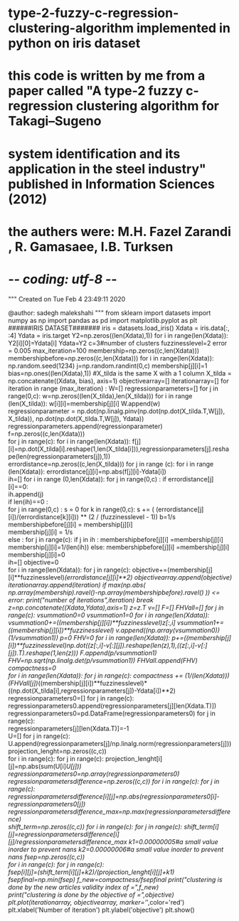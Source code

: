 # type-2-fuzzy-c-regression-clustering-algorithm implemented in python on iris dataset
# this code is written by me from a paper called "A type-2 fuzzy c-regression clustering algorithm for Takagi–Sugeno
# system identification and its application in the steel industry" published in Information Sciences (2012)
# the authers were: M.H. Fazel Zarandi , R. Gamasaee, I.B. Turksen
# -*- coding: utf-8 -*-
"""
Created on Tue Feb  4 23:49:11 2020

@author: sadegh malekshahi
"""
from sklearn import datasets
import numpy as np
import pandas as pd
import matplotlib.pyplot as plt
######IRIS DATASET#######
iris = datasets.load_iris()
Xdata = iris.data[:, :4]
Ydata = iris.target
Y2=np.zeros((len(Xdata),1))
for i in range(len(Xdata)):
    Y2[i][0]=Ydata[i]
Ydata=Y2
c=3#number of clusters
fuzzinesslevel=2
error = 0.005
max_iteration=100
membership=np.zeros((c,len(Xdata)))
membershipbefore=np.zeros((c,len(Xdata)))
for i in range(len(Xdata)):
    np.random.seed(1234)
    j=np.random.randint(0,c)
    membership[j][i]=1
bias=np.ones((len(Xdata),1))
#X_tilda is the same X with a 1 column
X_tilda = np.concatenate((Xdata, bias), axis=1)
objectivearray=[]
iterationarray=[]
for iteration in range (max_iteration) :
    W=[]
    regressionparameters=[] 
    for j in range(0,c): 
        w=np.zeros((len(X_tilda),len(X_tilda)))
        for i in range (len(X_tilda)):
            w[i][i]=membership[j][i]
        W.append(w)   
        regressionparameter = np.dot(np.linalg.pinv(np.dot(np.dot(X_tilda.T,W[j]), X_tilda)), np.dot(np.dot(X_tilda.T,W[j]), Ydata))
        regressionparameters.append(regressionparameter)
    f=np.zeros((c,len(Xdata)))  
    for j in range(c):
        for i in range(len(Xdata)):
            f[j][i]=np.dot(X_tilda[i].reshape(1,len(X_tilda[i])),regressionparameters[j].reshape(len(regressionparameters[j]),1))    
    errordistance=np.zeros((c,len(X_tilda)))
    for j in range (c):
        for i in range (len(Xdata)):
            errordistance[j][i]=np.abs(f[j][i]-Ydata[i])      
    ih=[]
    for i in range (0,len(Xdata)):
        for j in range(0,c) :
            if  errordistance[j][i]==0:  
               ih.append(j)         
        if len(ih)==0 :     
            for j in range(0,c) :
                s = 0
                for k in range(0,c):
                    s += ( (errordistance[j][i])/(errordistance[k][i])) ** (2 / (fuzzinesslevel - 1))
                b=1/s    
                membershipbefore[j][i] = membership[j][i]  
                membership[j][i] = 1/s             
        else :
            for j in range(c):
                 if j in ih :
                       membershipbefore[j][i] =membership[j][i]  
                       membership[j][i]=1/(len(ih)) 
                 else:
                      membershipbefore[j][i] =membership[j][i]  
                      membership[j][i]=0             
        ih=[]
    objective=0    
    for i in range(len(Xdata)):
        for j in range(c):
            objective+=(membership[j][i]**fuzzinesslevel)*(errordistance[j][i]**2)
    objectivearray.append(objective)
    iterationarray.append(iteration)
    if max(np.abs( np.array(membership).ravel()-np.array(membershipbefore).ravel() ))  <= error:
        print("number of iterations",iteration)
        break 
z=np.concatenate((Xdata,Ydata),axis=1)
z=z.T
v=[]
F=[]
FHVall=[]
for j in range(c):
    vsummation0=0
    vsummation1=0
    for i in range(len(Xdata)):
       vsummation0+=((membership[j][i])**fuzzinesslevel)*z[:,i]
       vsummation1+=((membership[j][i])**fuzzinesslevel)
    v.append((np.array(vsummation0))*(1/vsummation1))
    p=0
    FHV=0
    for i in range(len(Xdata)):
        p+=((membership[j][i])**fuzzinesslevel)*np.dot((z[:,i]-v[:][j]).reshape(len(z),1),((z[:,i]-v[:][j]).T).reshape(1,len(z)))
    F.append(p/vsummation1)
    FHV=np.sqrt(np.linalg.det(p/vsummation1))
    FHVall.append(FHV)
compactness=0    
for i in range(len(Xdata)):
    for j in range(c):
        compactness += (1/(len(Xdata)))*(FHVall[j])*((membership[j][i])**fuzzinesslevel)*((np.dot(X_tilda[i],regressionparameters[j])-Ydata[i])**2)
regressionparameters0=[]
for j in range(c):
    regressionparameters0.append(regressionparameters[j][len(Xdata.T)])
regressionparameters0=pd.DataFrame(regressionparameters0)
for j in range(c):    
    regressionparameters[j][len(Xdata.T)]=-1    
U=[]
for j in range(c):
    U.append(regressionparameters[j]/np.linalg.norm(regressionparameters[j]))
projection_lenght=np.zeros((c,c))    
for i in range(c):
    for j in range(c):
       projection_lenght[i][j]=np.abs(sum(U[i]*U[j]))
regressionparameters0=np.array(regressionparameters0)     
regressionparametersdifference=np.zeros((c,c))
for i in range(c):
    for j in range(c):       
       regressionparametersdifference[i][j]=np.abs(regressionparameters0[i]-regressionparameters0[j])       
regressionparametersdifference_max=np.max(regressionparametersdifference)       
shift_term=np.zeros((c,c))
for i in range(c):
    for j in range(c):
        shift_term[i][j]=regressionparametersdifference[i][j]/regressionparametersdifference_max
k1=0.00000005#a small value inorder to prevent nans
k2=0.00000006#a small value inorder to prevent nans
fsep=np.zeros((c,c))        
for i in range(c):
    for j in range(c):       
       fsep[i][j]=(shift_term[i][j]+k2)/(projection_lenght[i][j]+k1)    
fsepfinal=np.min(fsep) 
f_new=compactness/fsepfinal
print("clustering is done by the new articles validity index of =",f_new)  
print("clustering is done by the objective of =",objective)  
plt.plot(iterationarray, objectivearray, marker='*',color='red')
plt.xlabel('Number of iteration')
plt.ylabel('objective')
plt.show()
